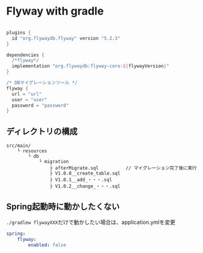 # Flyway with gradle
```gradle

plugins {
  id "org.flywaydb.flyway" version "5.2.3"
}

dependencies {
  /*flyway*/
  implementation "org.flywaydb:flyway-core:${flywayVersion}"
} 

/* DBマイグレーションツール */
flyway {
  url = "url"
  user = "user"
  password = "password"
}

```

## ディレクトリの構成
```
src/main/
    └ resources
        └ db
            └ migration
                ├ afterMigrate.sql          // マイグレーション完了後に実行
                ├ V1.0.0__create_table.sql  
                ├ V1.0.1__add_・・・.sql
                ├ V1.0.2__change_・・・.sql

```

## Spring起動時に動かしたくない
```./gradlew flywayXXX```だけで動かしたい場合は、application.ymlを変更

```yml
spring:
    flyway:
        enabled: false
```


